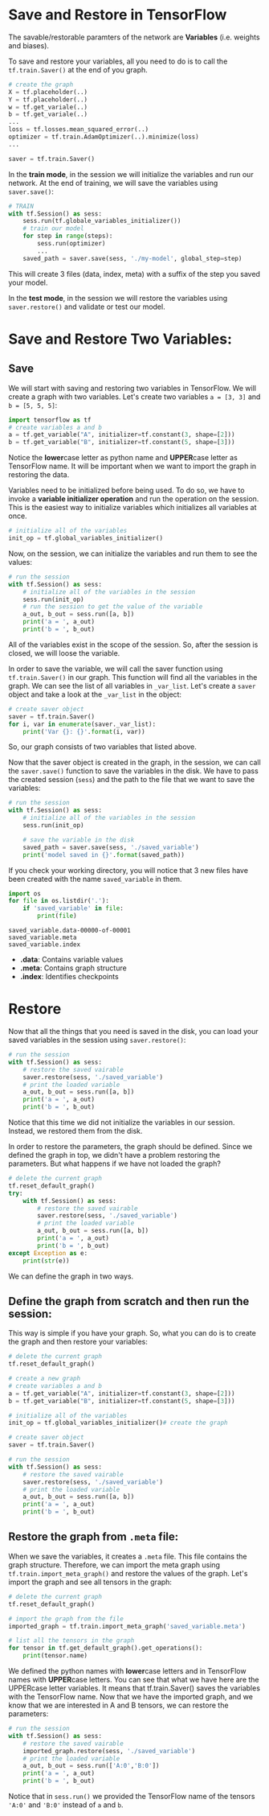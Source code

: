 # Save and Restore in TensorFlow

The savable/restorable paramters of the network are **Variables** (i.e. weights and biases).

To save and restore your variables, all you need to do is to call the `tf.train.Saver()` at the end of you graph.

```python
# create the graph
X = tf.placeholder(..)
Y = tf.placeholder(..)
w = tf.get_variale(..)
b = tf.get_variale(..)
...
loss = tf.losses.mean_squared_error(..)
optimizer = tf.train.AdamOptimizer(..).minimize(loss)
...

saver = tf.train.Saver()
```

In the **train mode**, in the session we will initialize the variables and run our network. At the end of training, we will save the variables using `saver.save()`:

```python
# TRAIN
with tf.Session() as sess:
    sess.run(tf.globale_variables_initializer())
    # train our model
    for step in range(steps):
        sess.run(optimizer)
        ...
    saved_path = saver.save(sess, './my-model', global_step=step)
```

This will create 3 files (data, index, meta) with a suffix of the step you saved your model.

In the **test mode**, in the session we will restore the variables using `saver.restore()` and validate or test our model.

# Save and Restore Two Variables:

## Save

We will start with saving and restoring two variables in TensorFlow. We will create a graph with two variables. Let's create two variables `a = [3, 3]` and `b = [5, 5, 5]`:

```python
import tensorflow as tf
# create variables a and b
a = tf.get_variable("A", initializer=tf.constant(3, shape=[2]))
b = tf.get_variable("B", initializer=tf.constant(5, shape=[3]))
```

Notice the **lower**case letter as python name and **UPPER**case letter as TensorFlow name. It will be important when we want to import the graph in restoring the data.

Variables need to be initialized before being used. To do so, we have to invoke a **variable initializer operation** and run the operation on the session. This is the easiest way to initialize variables which initializes all variables at once.

```python
# initialize all of the variables
init_op = tf.global_variables_initializer()
```

Now, on the session, we can initialize the variables and run them to see the values:

```python
# run the session
with tf.Session() as sess:
    # initialize all of the variables in the session
    sess.run(init_op)
    # run the session to get the value of the variable
    a_out, b_out = sess.run([a, b])
    print('a = ', a_out)
    print('b = ', b_out)
```

All of the variables exist in the scope of the session. So, after the session is closed, we will loose the variable.

In order to save the variable, we will call the saver function using `tf.train.Saver()` in our graph. This function will find all the variables in the graph. We can see the list of all variables in `_var_list`. Let's create a `saver` object and take a look at the `_var_list` in the object:

```python
# create saver object
saver = tf.train.Saver()
for i, var in enumerate(saver._var_list):
    print('Var {}: {}'.format(i, var))
```

So, our graph consists of two variables that listed above.

Now that the saver object is created in the graph, in the session, we can call the `saver.save()` function to save the variables in the disk. We have to pass the created session (`sess`) and the path to the file that we want to save the variables:

```python
# run the session
with tf.Session() as sess:
    # initialize all of the variables in the session
    sess.run(init_op)

    # save the variable in the disk
    saved_path = saver.save(sess, './saved_variable')
    print('model saved in {}'.format(saved_path))
```

If you check your working directory, you will notice that 3 new files have been created with the name `saved_variable` in them.

```python
import os
for file in os.listdir('.'):
    if 'saved_variable' in file:
        print(file)
```

```
saved_variable.data-00000-of-00001
saved_variable.meta
saved_variable.index
```

- **.data**: Contains variable values
- **.meta**: Contains graph structure
- **.index**: Identifies checkpoints

# Restore

Now that all the things that you need is saved in the disk, you can load your saved variables in the session using `saver.restore()`:

```python
# run the session
with tf.Session() as sess:
    # restore the saved vairable
    saver.restore(sess, './saved_variable')
    # print the loaded variable
    a_out, b_out = sess.run([a, b])
    print('a = ', a_out)
    print('b = ', b_out)
```

Notice that this time we did not initialize the variables in our session. Instead, we restored them from the disk.

In order to restore the parameters, the graph should be defined. Since we defined the graph in top, we didn't have a problem restoring the parameters. But what happens if we have not loaded the graph?

```python
# delete the current graph
tf.reset_default_graph()
try:
    with tf.Session() as sess:
        # restore the saved vairable
        saver.restore(sess, './saved_variable')
        # print the loaded variable
        a_out, b_out = sess.run([a, b])
        print('a = ', a_out)
        print('b = ', b_out)
except Exception as e:
    print(str(e))
```

We can define the graph in two ways.

## Define the graph from scratch and then run the session:

This way is simple if you have your graph. So, what you can do is to create the graph and then restore your variables:

```python
# delete the current graph
tf.reset_default_graph()

# create a new graph
# create variables a and b
a = tf.get_variable("A", initializer=tf.constant(3, shape=[2]))
b = tf.get_variable("B", initializer=tf.constant(5, shape=[3]))

# initialize all of the variables
init_op = tf.global_variables_initializer()# create the graph

# create saver object
saver = tf.train.Saver()

# run the session
with tf.Session() as sess:
    # restore the saved vairable
    saver.restore(sess, './saved_variable')
    # print the loaded variable
    a_out, b_out = sess.run([a, b])
    print('a = ', a_out)
    print('b = ', b_out)
```

## Restore the graph from `.meta` file:

When we save the variables, it creates a `.meta` file. This file contains the graph structure. Therefore, we can import the meta graph using `tf.train.import_meta_graph()` and restore the values of the graph. Let's import the graph and see all tensors in the graph:

```python
# delete the current graph
tf.reset_default_graph()

# import the graph from the file
imported_graph = tf.train.import_meta_graph('saved_variable.meta')

# list all the tensors in the graph
for tensor in tf.get_default_graph().get_operations():
    print(tensor.name)
```

We defined the python names with **lower**case letters and in TensorFlow names with **UPPER**case letters. You can see that what we have here are the UPPERcase letter variables. It means that tf.train.Saver() saves the variables with the TensorFlow name. Now that we have the imported graph, and we know that we are interested in A and B tensors, we can restore the parameters:

```python
# run the session
with tf.Session() as sess:
    # restore the saved vairable
    imported_graph.restore(sess, './saved_variable')
    # print the loaded variable
    a_out, b_out = sess.run(['A:0','B:0'])
    print('a = ', a_out)
    print('b = ', b_out)
```

Notice that in `sess.run()` we provided the TensorFlow name of the tensors `'A:0'` and `'B:0'` instead of `a` and `b`.


